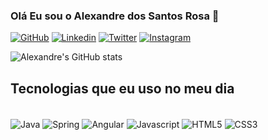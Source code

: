 ### Olá Eu sou o Alexandre dos Santos Rosa 👋

[![GitHub](https://img.shields.io/badge/GitHub-100000?style=for-the-badge&logo=github&logoColor=white)](https://github.com/alexandrerosa-dev?tab=repositories)
[![Linkedin](https://img.shields.io/badge/LinkedIn-0077B5?style=for-the-badge&logo=linkedin&logoColor=white)](https://www.linkedin.com/in/alexandre-s-rosa-2917b764/)
[![Twitter](https://img.shields.io/badge/Twitter-1DA1F2?style=for-the-badge&logo=twitter&logoColor=white)](https://twitter.com/Ale_s_rosa)
[![Instagram](https://img.shields.io/badge/Instagram-E4405F?style=for-the-badge&logo=instagram&logoColor=white)](https://www.instagram.com/alexandre.s.rosa/)

![Alexandre's GitHub stats](https://github-readme-stats.vercel.app/api?username=alexandrerosa-dev&show_icons=true&theme=dracula)

## Tecnologias que eu uso no meu dia

<div style="display inline_block"></br>
<img align="center" alt="Java" src="https://img.shields.io/badge/Java-ED8B00?style=for-the-badge&logo=java&logoColor=white">
<img align="center" alt="Spring" src="https://img.shields.io/badge/Spring-6DB33F?style=for-the-badge&logo=spring&logoColor=white">
<img align="center" alt="Angular" src="https://img.shields.io/badge/Angular-DD0031?style=for-the-badge&logo=angular&logoColor=white">
<img align="center" alt="Javascript" src="https://img.shields.io/badge/JavaScript-F7DF1E?style=for-the-badge&logo=javascript&logoColor=black">
<img align="center" alt="HTML5" src="https://img.shields.io/badge/HTML5-E34F26?style=for-the-badge&logo=html5&logoColor=white">
<img align="center" alt="CSS3" src="https://img.shields.io/badge/CSS3-1572B6?style=for-the-badge&logo=css3&logoColor=white">
</div>

